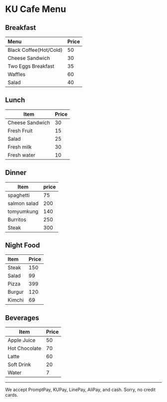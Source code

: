 # KU Cafe Menu


## Breakfast

| Menu               | Price |
|:-------------------|-------|
| Black Coffee(Hot/Cold)     | 50    |
| Cheese Sandwich    | 30    |
| Two Eggs Breakfast | 35    |
| Waffles            | 60    |
| Salad            | 40    |

## Lunch
 | Item | Price |
 |----------|----------|
 | Cheese Sandwich | 30 |
 | Fresh Fruit | 15 |
 | Salad | 25 |
 | Fresh milk | 30 |
 | Fresh water | 10 | 


## Dinner
| Item | price |
|---------|------------|
|spaghetti| 75 |
| salmon salad | 200|
| tomyumkung | 140|
| Burritos | 250|
| Steak | 300|



## Night Food
| Item      | Price |
|:----------- | ----------- |
| Steak      | 150       |
| Salad   | 99        |
| Pizza   | 399        |
| Burgur   | 120        |
| Kimchi   | 69        |



## Beverages
| Item | Price |
|----------|----------|
| Apple Juice | 50 |
| Hot Chocolate | 70 |
| Latte | 60 |
| Soft Drink | 20 |
| Water | 7 |

---

We accept PromptPay, KUPay, LinePay, AliPay, and cash. Sorry, no credit cards.
